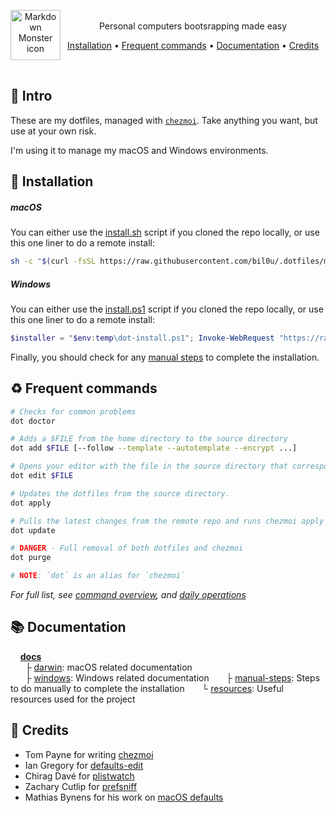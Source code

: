<p align="center">
  <img src="https://freesvg.org/img/1535649195.png" alt="Markdown Monster icon" style="float: left; height:80px;"/><br>
  Personal computers bootsrapping made easy
</p>

<p align="center">
  <a href="#install">Installation</a> •
  <a href="#commands">Frequent commands</a> •
  <a href="#docs">Documentation</a> •
  <a href="#credits">Credits</a>
</p>

<br>

## 💬 Intro

These are my dotfiles, managed with [`chezmoi`](https://github.com/twpayne/chezmoi). Take anything you want, but use at your own risk.

I'm using it to manage my macOS and Windows environments.

<a name="install"></a>

## 🚧 Installation

##### macOS

You can either use the [install.sh](/install.sh) script if you cloned the repo locally, or use this one liner to do a remote install:

```sh
sh -c "$(curl -fsSL https://raw.githubusercontent.com/bil0u/.dotfiles/main/install.sh)" -- -r
```

##### Windows

You can either use the [install.ps1](/install.ps1) script if you cloned the repo locally, or use this one liner to do a remote install:

```powershell
$installer = "$env:temp\dot-install.ps1"; Invoke-WebRequest "https://raw.githubusercontent.com/bil0u/.dotfiles/main/install.ps1" -OutFile "$installer"; PowerShell.exe -ExecutionPolicy Bypass -File "$installer" -Remote; Exit;
```

Finally, you should check for any [manual steps](/docs/manual-steps.md) to complete the installation.

<a name="commands"></a>

## ♻️ Frequent commands

```sh
# Checks for common problems
dot doctor

# Adds a $FILE from the home directory to the source directory
dot add $FILE [--follow --template --autotemplate --encrypt ...]

# Opens your editor with the file in the source directory that corresponds to $FILE
dot edit $FILE

# Updates the dotfiles from the source directory.
dot apply

# Pulls the latest changes from the remote repo and runs chezmoi apply
dot update

# DANGER - Full removal of both dotfiles and chezmoi
dot purge

# NOTE: `dot` is an alias for `chezmoi`
```

_For full list, see [command overview](https://www.chezmoi.io/user-guide/command-overview), and [daily operations](https://www.chezmoi.io/user-guide/daily-operations/)_

<a name="docs"></a>

## 📚 Documentation

&nbsp;&nbsp;&nbsp;&nbsp;[**docs**](/docs/)  
&nbsp;&nbsp;&nbsp;&nbsp;&nbsp;&nbsp;├ [darwin](/docs/apps.md): macOS related documentation  
&nbsp;&nbsp;&nbsp;&nbsp;&nbsp;&nbsp;├ [windows](/docs/windows.md): Windows related documentation
&nbsp;&nbsp;&nbsp;&nbsp;&nbsp;&nbsp;├ [manual-steps](/docs/manual-steps.md): Steps to do manually to complete the installation
&nbsp;&nbsp;&nbsp;&nbsp;&nbsp;&nbsp;└ [resources](/docs/resources.md): Useful resources used for the project

<!-- &nbsp;&nbsp;├ [`defaults`](/docs/defaults) -->
<!-- &nbsp;&nbsp;│&nbsp;&nbsp;└ [`defaults`](/docs/defaults) -->
<!-- &nbsp;&nbsp;│ -->
<!-- &nbsp;&nbsp;│&nbsp;&nbsp;│ -->

<a name="credits"></a>

## 🎉 Credits

- Tom Payne for writing [chezmoi](https://github.com/twpayne/chezmoi/)
- Ian Gregory for [defaults-edit](https://github.com/ThatsJustCheesy/defaults-edit)
- Chirag Davé for [plistwatch](https://github.com/catilac/plistwatch)
- Zachary Cutlip for [prefsniff](https://github.com/zcutlip/prefsniff)
- Mathias Bynens for his work on [macOS defaults](https://github.com/mathiasbynens/dotfiles/blob/main/.macos)
